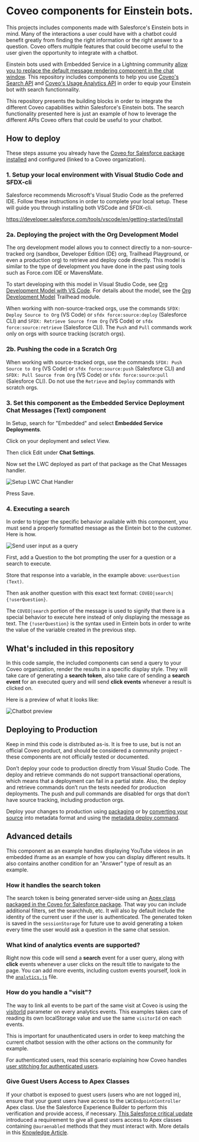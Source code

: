 # Coveo components for Einstein bots.

This projects includes components made with Salesforce's Einstein bots in mind. Many of the interactions a user could have with a chatbot could benefit greatly from finding the right information or the right answer to a question. Coveo offers multiple features that could become useful to the user given the opportunity to integrate with a chatbot.

Einstein bots used with Embedded Service in a Lightning community [allow you to replace the default message rendering component in the chat window](https://developer.salesforce.com/docs/atlas.en-us.snapins_web_dev.meta/snapins_web_dev/embedded_services_web_lightning_web_components.htm). This repository includes components to help you use [Coveo's Search API](https://docs.coveo.com/en/52/cloud-v2-developers/search-api) and [Coveo's Usage Analytics API](https://docs.coveo.com/en/1430/cloud-v2-developers/usage-analytics-write-api) in order to equip your Einstein bot with search functionnality.

This repository presents the building blocks in order to integrate the different Coveo capabilities within Salesforce's Einstein bots. The search functionality presented here is just an example of how to leverage the different APIs Coveo offers that could be useful to your chatbot.

## How to deploy

These steps assume you already have the [Coveo for Salesforce package installed](https://docs.coveo.com/en/1158/coveo-for-salesforce/getting-started-with-coveo-for-salesforce) and configured (linked to a Coveo organization).

### 1. Setup your local environment with Visual Studio Code and SFDX-cli

Salesforce recommends Microsoft's Visual Studio Code as the preferred IDE. Follow these instructions in order to complete your local setup. These will guide you through installing both VSCode and SFDX-cli.

https://developer.salesforce.com/tools/vscode/en/getting-started/install

### 2a. Deploying the project with the Org Development Model

The org development model allows you to connect directly to a non-source-tracked org (sandbox, Developer Edition (DE) org, Trailhead Playground, or even a production org) to retrieve and deploy code directly. This model is similar to the type of development you have done in the past using tools such as Force.com IDE or MavensMate.

To start developing with this model in Visual Studio Code, see [Org Development Model with VS Code](https://forcedotcom.github.io/salesforcedx-vscode/articles/user-guide/org-development-model). For details about the model, see the [Org Development Model](https://trailhead.salesforce.com/content/learn/modules/org-development-model) Trailhead module.

When working with non-source-tracked orgs, use the commands `SFDX: Deploy Source to Org` (VS Code) or `sfdx force:source:deploy` (Salesforce CLI) and `SFDX: Retrieve Source from Org` (VS Code) or `sfdx force:source:retrieve` (Salesforce CLI). The `Push` and `Pull` commands work only on orgs with source tracking (scratch orgs).

### 2b. Pushing the code in a Scratch Org

When working with source-tracked orgs, use the commands `SFDX: Push Source to Org` (VS Code) or `sfdx force:source:push` (Salesforce CLI) and `SFDX: Pull Source from Org` (VS Code) or `sfdx force:source:pull` (Salesforce CLI). Do not use the `Retrieve` and `Deploy` commands with scratch orgs.

### 3. Set this component as the Embedded Service Deployment **Chat Messages (Text)** component

In Setup, search for "Embedded" and select **Embedded Service Deployments**.

Click on your deployment and select View.

Then click Edit under **Chat Settings**.

Now set the LWC deployed as part of that package as the Chat Messages handler.

![Setup LWC Chat Handler](./images/setup-lwc-chat-handler.png)

Press Save.

### 4. Executing a search

In order to trigger the specific behavior available with this component, you must send a properly formatted message as the Eintein bot to the customer. Here is how.

![Send user input as a query](./images/eintein-bot-dialogue-configuration.png)

First, add a Question to the bot prompting the user for a question or a search to execute.

Store that response into a variable, in the example above: `userQuestion (Text)`.

Then ask another question with this exact text format: `COVEO|search|{!userQuestion}`.

The `COVEO|search` portion of the message is used to signify that there is a special behavior to execute here instead of only displaying the message as text. The `{!userQuestion}` is the syntax used in Eintein bots in order to write the value of the variable created in the previous step.

## What's included in this repository

In this code sample, the included components can send a query to your Coveo organization, render the results in a specific display style. They will take care of generating a **search token**, also take care of sending a **search event** for an executed query and will send **click events** whenever a result is clicked on.

Here is a preview of what it looks like:

![Chatbot preview](./images/einstein-bot-showing-results.png)

## Deploying to Production

Keep in mind this code is distributed as-is. It is free to use, but is not an official Coveo product, and should be considered a community project - these components are not officially tested or documented.

Don’t deploy your code to production directly from Visual Studio Code. The deploy and retrieve commands do not support transactional operations, which means that a deployment can fail in a partial state. Also, the deploy and retrieve commands don’t run the tests needed for production deployments. The push and pull commands are disabled for orgs that don’t have source tracking, including production orgs.

Deploy your changes to production using [packaging](https://developer.salesforce.com/docs/atlas.en-us.sfdx_dev.meta/sfdx_dev/sfdx_dev_dev2gp.htm) or by [converting your source](https://developer.salesforce.com/docs/atlas.en-us.sfdx_cli_reference.meta/sfdx_cli_reference/cli_reference_force_source.htm#cli_reference_convert) into metadata format and using the [metadata deploy command](https://developer.salesforce.com/docs/atlas.en-us.sfdx_cli_reference.meta/sfdx_cli_reference/cli_reference_force_mdapi.htm#cli_reference_deploy).


## Advanced details

This component as an example handles displaying YouTube videos in an embedded iframe as an example of how you can display different results. It also contains another condition for an "Answer" type of result as an example.

### How it handles the search token

The search token is being generated server-side using an [Apex class packaged in the Coveo for Salesforce package](https://docs.coveo.com/en/1075/coveo-for-salesforce/globals-class#generatesearchtoken). That way you can include additional filters, set the searchhub, etc. It will also by default include the identity of the current user if the user is authenticated. The generated token is saved in the `sessionStorage` for future use to avoid generating a token every time the user would ask a question in the same chat session.

### What kind of analytics events are supported?

Right now this code will send a **search** event for a user query, along with **click** events whenever a user clicks on the result title to navigate to the page. You can add more events, including custom events yourself, look in the [`analytics.js`](./force-app/main/default/lwc/analytics/analytics.js) file.

### How do you handle a "visit"?

The way to link all events to be part of the same visit at Coveo is using the [visitorId](https://docs.coveo.com/en/3320/cloud-v2-administrators/understanding-the-visitor-id-and-visit-id-dimensions#visitor-id) parameter on every analytics events. This examples takes care of reading its own localStorage value and use the same `visitorId` on each events.

This is important for unauthenticated users in order to keep matching the current chatbot session with the other actions on the community for example.

For authenticated users, read this scenario explaining how Coveo handles [user stitching for authenticated users](https://docs.coveo.com/en/3297/coveo-machine-learning/understanding-user-stitching#scenario-5).

### Give Guest Users Access to Apex Classes

If your chatbot is exposed to guest users (users who are not logged in), ensure that your guest users have access to the `LWCEndpointController` Apex class. Use the Salesforce Experience Builder to perform this verification and provide access, if necessary. [This Salesforce critical update](https://releasenotes.docs.salesforce.com/en-us/winter20/release-notes/rn_lc_restrict_apex_guest_users.htm) introduced a requirement to give all guest users access to Apex classes containing `@auraenabled` methods that they must interact with. More details in this [Knowledge Article](https://connect.coveo.com/s/article/5770).
